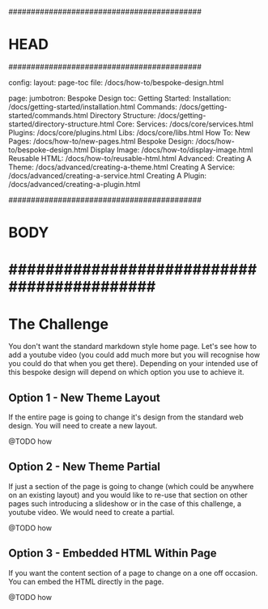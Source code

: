 ###########################################
# HEAD
###########################################

config: 
  layout: page-toc
  file: /docs/how-to/bespoke-design.html

page: 
  jumbotron: Bespoke Design
  toc:
    Getting Started: 
      Installation: /docs/getting-started/installation.html
      Commands: /docs/getting-started/commands.html
      Directory Structure: /docs/getting-started/directory-structure.html
    Core:
      Services: /docs/core/services.html
      Plugins: /docs/core/plugins.html
      Libs: /docs/core/libs.html
    How To:
      New Pages: /docs/how-to/new-pages.html
      Bespoke Design: /docs/how-to/bespoke-design.html
      Display Image: /docs/how-to/display-image.html
      Reusable HTML: /docs/how-to/reusable-html.html
    Advanced:
      Creating A Theme: /docs/advanced/creating-a-theme.html
      Creating A Service: /docs/advanced/creating-a-service.html
      Creating A Plugin: /docs/advanced/creating-a-plugin.html

###########################################
# BODY
###########################################
=====

# The Challenge

You don't want the standard markdown style home page. Let's see how to add a youtube video (you could add much more but you will recognise how you could do that when you get there). Depending on your intended use of this bespoke design will depend on which option you use to achieve it.

## Option 1 - New Theme Layout

If the entire page is going to change it's design from the standard web design. You will need to create a new layout.

@TODO how

## Option 2 - New Theme Partial

If just a section of the page is going to change (which could be anywhere on an existing layout) and you would like to re-use that section on other pages such introducing a slideshow or in the case of this challenge, a youtube video. We would need to create a partial.

@TODO how

## Option 3 - Embedded HTML Within Page

If you want the content section of a page to change on a one off occasion. You can embed the HTML directly in the page.

@TODO how